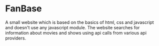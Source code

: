 # FanBase
A small website which is based on the basics of html, css and javascript and doesn't use any javascript module. The website searches for information about movies and shows using api calls from various api providers.

